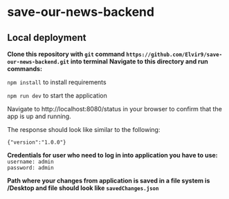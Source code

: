 # save-our-news-backend

## Local deployment

**Clone this repository with `git` command `https://github.com/Elvir9/save-our-news-backend.git` into terminal**
**Navigate to this directory and run commands:**

`npm install` to install requirements

`npm run dev` to start the application

Navigate to http://localhost:8080/status in your browser to confirm that the app is up and running.

The response should look like similar to the following:
```
{"version":"1.0.0"}
```
**Credentials for user who need to log in into application you have to use:**\
`username: admin`\
`password: admin`

**Path where your changes from application is saved in a file system is /Desktop and file should look like `savedChanges.json`**
